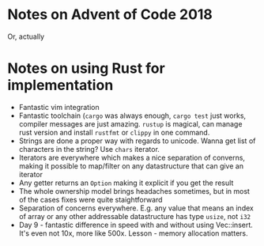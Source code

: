 # Notes on Advent of Code 2018

Or, actually

# Notes on using Rust for implementation

* Fantastic vim integration
* Fantastic toolchain (`cargo` was always enough, `cargo test` just works,
  compiler messages are just amazing. `rustup` is magical, can manage rust
  version and install `rustfmt` or `clippy` in one command.
* Strings are done a proper way with regards to unicode. Wanna get list
  of characters in the string? Use `chars` iterator.
* Iterators are everywhere which makes a nice separation of converns, making
  it possible to map/filter on any datastructure that can give an iterator
* Any getter returns an `Option` making it explicit if you get the result
* The whole ownership model brings headaches sometimes, but in most of the
  cases fixes were quite staightforward
* Separation of concerns everywhere. E.g. any value that means an index of
  array or any other addressable datastructure has type `usize`, not `i32`
* Day 9 - fantastic difference in speed with and without using Vec::insert.
  It's even not 10x, more like 500x. Lesson - memory allocation matters.
